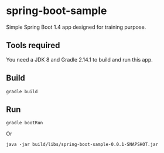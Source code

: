 # spring-boot-sample

Simple Spring Boot 1.4 app designed for training purpose.

## Tools required

You need a JDK 8 and Gradle 2.14.1 to build and run this app.

## Build
```
gradle build
```

## Run
```
gradle bootRun
```
Or
```
java -jar build/libs/spring-boot-sample-0.0.1-SNAPSHOT.jar
```
